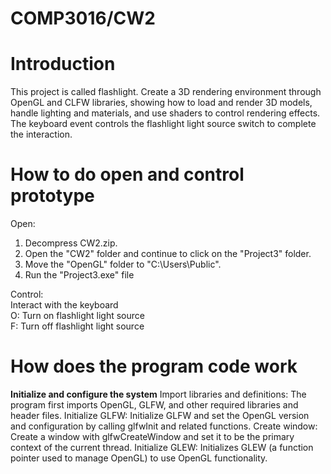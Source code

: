 # COMP3016/CW2

# Introduction
This project is called flashlight. Create a 3D rendering environment through OpenGL and CLFW libraries, showing how to load and render 3D models, handle lighting and materials, and use shaders to control rendering effects. The keyboard event controls the flashlight light source switch to complete the interaction.

# How to do open and control prototype
Open:<br/>
1. Decompress CW2.zip.
2. Open the "CW2" folder and continue to click on the "Project3" folder.
3. Move the "OpenGL" folder to "C:\Users\Public".
4. Run the "Project3.exe" file<br/>

Control:<br/>
Interact with the keyboard<br/>
O: Turn on flashlight light source<br/>
F: Turn off flashlight light source

# How does the program code work
**Initialize and configure the system**
Import libraries and definitions: The program first imports OpenGL, GLFW, and other required libraries and header files.
Initialize GLFW: Initialize GLFW and set the OpenGL version and configuration by calling glfwInit and related functions.
Create window: Create a window with glfwCreateWindow and set it to be the primary context of the current thread.
Initialize GLEW: Initializes GLEW (a function pointer used to manage OpenGL) to use OpenGL functionality.
